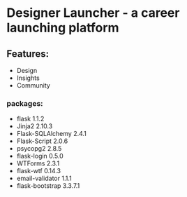 # Designer Launcher - a career launching platform

## Features:
* Design
* Insights
* Community

### packages:
* flask   1.1.2
* Jinja2             2.10.3
* Flask-SQLAlchemy   2.4.1
* Flask-Script    2.0.6
* psycopg2    2.8.5
* flask-login 0.5.0
* WTForms 2.3.1
* flask-wtf   0.14.3
* email-validator 1.1.1
* flask-bootstrap 3.3.7.1
